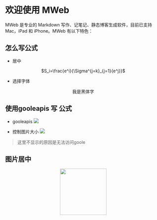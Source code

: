 # 欢迎使用 MWeb

MWeb 是专业的 Markdown 写作、记笔记、静态博客生成软件，目前已支持 Mac，iPad 和 iPhone。MWeb 有以下特色：
## 怎么写公式
* 居中

<center>$S_i=\frac{e^i}{\Sigma^{j=k}_{j=1}{e^j}}$</center>

* 选择字体

<center><font face="黑体">我是黑体字</font></center>


## 使用gooleapis 写 公式

* gooleapis
![](http://chart.googleapis.com/chart?cht=tx&chl=$S_i=\frac{e^i}{\Sigma^{j=k}_{j=1}{e^j}}$)

* 控制图片大小
![](http://chart.googleapis.com/chart?chs=300x200&cht=tx&chl=$S_i=\frac{e^i}{\Sigma^{j=k}_{j=1}{e^j}}$)
> 这里不显示的原因是无法访问goole

## 图片居中
<div align=center><img width="150" height="150" src="https://img-blog.csdn.net/20161028230559575"/></div>
